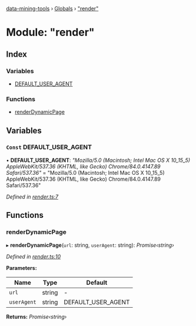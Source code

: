 [data-mining-tools](../README.md) › [Globals](../globals.md) › ["render"](_render_.md)

# Module: "render"

## Index

### Variables

* [DEFAULT_USER_AGENT](_render_.md#const-default_user_agent)

### Functions

* [renderDynamicPage](_render_.md#renderdynamicpage)

## Variables

### `Const` DEFAULT_USER_AGENT

• **DEFAULT_USER_AGENT**: *"Mozilla/5.0 (Macintosh; Intel Mac OS X 10_15_5) AppleWebKit/537.36 (KHTML, like Gecko) Chrome/84.0.4147.89 Safari/537.36"* = "Mozilla/5.0 (Macintosh; Intel Mac OS X 10_15_5) AppleWebKit/537.36 (KHTML, like Gecko) Chrome/84.0.4147.89 Safari/537.36"

*Defined in [render.ts:7](https://github.com/tewen/data-mining-tools/blob/9a5675d/src/lib/render.ts#L7)*

## Functions

###  renderDynamicPage

▸ **renderDynamicPage**(`url`: string, `userAgent`: string): *Promise‹string›*

*Defined in [render.ts:10](https://github.com/tewen/data-mining-tools/blob/9a5675d/src/lib/render.ts#L10)*

**Parameters:**

Name | Type | Default |
------ | ------ | ------ |
`url` | string | - |
`userAgent` | string | DEFAULT_USER_AGENT |

**Returns:** *Promise‹string›*
